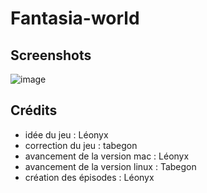 # Fantasia-world

## Screenshots
![image](https://user-images.githubusercontent.com/66781353/116244127-e9bed580-a767-11eb-98ec-4309e63e0579.png)

## Crédits
- idée du jeu : Léonyx
- correction du jeu : tabegon
- avancement de la version mac : Léonyx
- avancement de la version linux : Tabegon
- création des épisodes : Léonyx
